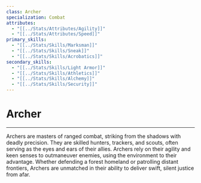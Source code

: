 ```yaml
---
class: Archer
specialization: Combat
attributes:
  - "[[../Stats/Attributes/Agility]]"
  - "[[../Stats/Attributes/Speed]]"
primary_skills:
  - "[[../Stats/Skills/Marksman]]"
  - "[[../Stats/Skills/Sneak]]"
  - "[[../Stats/Skills/Acrobatics]]"
secondary_skills:
  - "[[../Stats/Skills/Light Armor]]"
  - "[[../Stats/Skills/Athletics]]"
  - "[[../Stats/Skills/Alchemy]]"
  - "[[../Stats/Skills/Security]]"
---
```

# **Archer**
---
Archers are masters of ranged combat, striking from the shadows with deadly precision. They are skilled hunters, trackers, and scouts, often serving as the eyes and ears of their allies. Archers rely on their agility and keen senses to outmaneuver enemies, using the environment to their advantage. Whether defending a forest homeland or patrolling distant frontiers, Archers are unmatched in their ability to deliver swift, silent justice from afar.